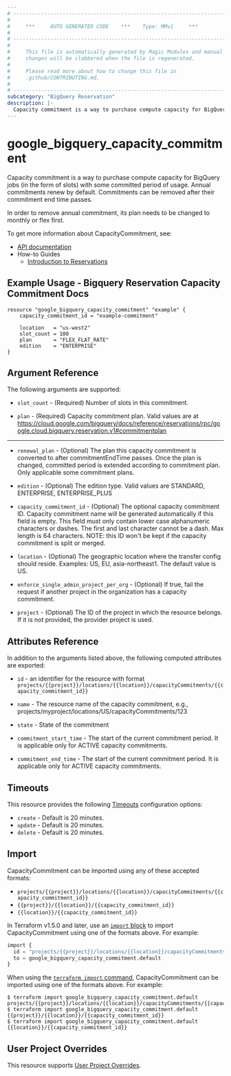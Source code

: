```yaml
---
# ----------------------------------------------------------------------------
#
#     ***     AUTO GENERATED CODE    ***    Type: MMv1     ***
#
# ----------------------------------------------------------------------------
#
#     This file is automatically generated by Magic Modules and manual
#     changes will be clobbered when the file is regenerated.
#
#     Please read more about how to change this file in
#     .github/CONTRIBUTING.md.
#
# ----------------------------------------------------------------------------
subcategory: "BigQuery Reservation"
description: |-
  Capacity commitment is a way to purchase compute capacity for BigQuery jobs (in the form of slots) with some committed period of usage.
---
```


# google\_bigquery\_capacity\_commitment

Capacity commitment is a way to purchase compute capacity for BigQuery jobs (in the form of slots) with some committed period of usage. Annual commitments renew by default. Commitments can be removed after their commitment end time passes.

In order to remove annual commitment, its plan needs to be changed to monthly or flex first.


To get more information about CapacityCommitment, see:

* [API documentation](https://cloud.google.com/bigquery/docs/reference/reservations/rest/v1/projects.locations.capacityCommitments)
* How-to Guides
    * [Introduction to Reservations](https://cloud.google.com/bigquery/docs/reservations-intro)

## Example Usage - Bigquery Reservation Capacity Commitment Docs


```hcl
resource "google_bigquery_capacity_commitment" "example" {
	capacity_commitment_id = "example-commitment"

	location   = "us-west2"
	slot_count = 100
	plan       = "FLEX_FLAT_RATE"
	edition    = "ENTERPRISE"
}
```

## Argument Reference

The following arguments are supported:


* `slot_count` -
  (Required)
  Number of slots in this commitment.

* `plan` -
  (Required)
  Capacity commitment plan. Valid values are at https://cloud.google.com/bigquery/docs/reference/reservations/rpc/google.cloud.bigquery.reservation.v1#commitmentplan


- - -


* `renewal_plan` -
  (Optional)
  The plan this capacity commitment is converted to after commitmentEndTime passes. Once the plan is changed, committed period is extended according to commitment plan. Only applicable some commitment plans.

* `edition` -
  (Optional)
  The edition type. Valid values are STANDARD, ENTERPRISE, ENTERPRISE_PLUS

* `capacity_commitment_id` -
  (Optional)
  The optional capacity commitment ID. Capacity commitment name will be generated automatically if this field is
  empty. This field must only contain lower case alphanumeric characters or dashes. The first and last character
  cannot be a dash. Max length is 64 characters. NOTE: this ID won't be kept if the capacity commitment is split
  or merged.

* `location` -
  (Optional)
  The geographic location where the transfer config should reside.
  Examples: US, EU, asia-northeast1. The default value is US.

* `enforce_single_admin_project_per_org` -
  (Optional)
  If true, fail the request if another project in the organization has a capacity commitment.

* `project` - (Optional) The ID of the project in which the resource belongs.
    If it is not provided, the provider project is used.


## Attributes Reference

In addition to the arguments listed above, the following computed attributes are exported:

* `id` - an identifier for the resource with format `projects/{{project}}/locations/{{location}}/capacityCommitments/{{capacity_commitment_id}}`

* `name` -
  The resource name of the capacity commitment, e.g., projects/myproject/locations/US/capacityCommitments/123

* `state` -
  State of the commitment

* `commitment_start_time` -
  The start of the current commitment period. It is applicable only for ACTIVE capacity commitments.

* `commitment_end_time` -
  The start of the current commitment period. It is applicable only for ACTIVE capacity commitments.


## Timeouts

This resource provides the following
[Timeouts](https://developer.hashicorp.com/terraform/plugin/sdkv2/resources/retries-and-customizable-timeouts) configuration options:

- `create` - Default is 20 minutes.
- `update` - Default is 20 minutes.
- `delete` - Default is 20 minutes.

## Import


CapacityCommitment can be imported using any of these accepted formats:

* `projects/{{project}}/locations/{{location}}/capacityCommitments/{{capacity_commitment_id}}`
* `{{project}}/{{location}}/{{capacity_commitment_id}}`
* `{{location}}/{{capacity_commitment_id}}`


In Terraform v1.5.0 and later, use an [`import` block](https://developer.hashicorp.com/terraform/language/import) to import CapacityCommitment using one of the formats above. For example:

```tf
import {
  id = "projects/{{project}}/locations/{{location}}/capacityCommitments/{{capacity_commitment_id}}"
  to = google_bigquery_capacity_commitment.default
}
```

When using the [`terraform import` command](https://developer.hashicorp.com/terraform/cli/commands/import), CapacityCommitment can be imported using one of the formats above. For example:

```
$ terraform import google_bigquery_capacity_commitment.default projects/{{project}}/locations/{{location}}/capacityCommitments/{{capacity_commitment_id}}
$ terraform import google_bigquery_capacity_commitment.default {{project}}/{{location}}/{{capacity_commitment_id}}
$ terraform import google_bigquery_capacity_commitment.default {{location}}/{{capacity_commitment_id}}
```

## User Project Overrides

This resource supports [User Project Overrides](https://registry.terraform.io/providers/hashicorp/google/latest/docs/guides/provider_reference#user_project_override).
